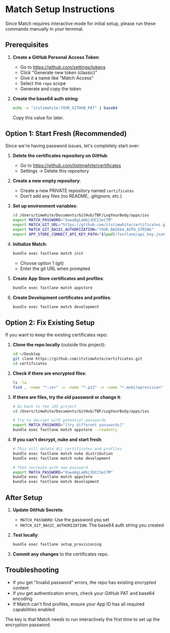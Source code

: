 # Match Setup Instructions

Since Match requires interactive mode for initial setup, please run these commands manually in your terminal.

## Prerequisites

1. **Create a GitHub Personal Access Token**:
   - Go to https://github.com/settings/tokens
   - Click "Generate new token (classic)"
   - Give it a name like "Match Access"
   - Select the `repo` scope
   - Generate and copy the token

2. **Create the base64 auth string**:
   ```bash
   echo -n "itstimwhite:YOUR_GITHUB_PAT" | base64
   ```
   Copy this value for later.

## Option 1: Start Fresh (Recommended)

Since we're having password issues, let's completely start over:

1. **Delete the certificates repository on GitHub**:
   - Go to https://github.com/itstimwhite/certificates
   - Settings → Delete this repository

2. **Create a new empty repository**:
   - Create a new PRIVATE repository named `certificates`
   - Don't add any files (no README, .gitignore, etc.)

3. **Set up environment variables**:
   ```bash
   cd /Users/timwhite/Documents/GitHub/TBF/LogYourBody/apps/ios
   export MATCH_PASSWORD="Xuwa8gLaHbj3UCC3eC7M"
   export MATCH_GIT_URL="https://github.com/itstimwhite/certificates.git"
   export MATCH_GIT_BASIC_AUTHORIZATION="YOUR_BASE64_AUTH_STRING"
   export APP_STORE_CONNECT_API_KEY_PATH="$(pwd)/fastlane/api_key.json"
   ```

4. **Initialize Match**:
   ```bash
   bundle exec fastlane match init
   ```
   - Choose option 1 (git)
   - Enter the git URL when prompted

5. **Create App Store certificates and profiles**:
   ```bash
   bundle exec fastlane match appstore
   ```

6. **Create Development certificates and profiles**:
   ```bash
   bundle exec fastlane match development
   ```

## Option 2: Fix Existing Setup

If you want to keep the existing certificates repo:

1. **Clone the repo locally** (outside this project):
   ```bash
   cd ~/Desktop
   git clone https://github.com/itstimwhite/certificates.git
   cd certificates
   ```

2. **Check if there are encrypted files**:
   ```bash
   ls -la
   find . -name "*.cer" -o -name "*.p12" -o -name "*.mobileprovision"
   ```

3. **If there are files, try the old password or change it**:
   ```bash
   # Go back to the iOS project
   cd /Users/timwhite/Documents/GitHub/TBF/LogYourBody/apps/ios
   
   # Try to decrypt with potential passwords
   export MATCH_PASSWORD="[try different passwords]"
   bundle exec fastlane match appstore --readonly
   ```

4. **If you can't decrypt, nuke and start fresh**:
   ```bash
   # This will delete ALL certificates and profiles
   bundle exec fastlane match nuke distribution
   bundle exec fastlane match nuke development
   
   # Then recreate with new password
   export MATCH_PASSWORD="Xuwa8gLaHbj3UCC3eC7M"
   bundle exec fastlane match appstore
   bundle exec fastlane match development
   ```

## After Setup

1. **Update GitHub Secrets**:
   - `MATCH_PASSWORD`: Use the password you set
   - `MATCH_GIT_BASIC_AUTHORIZATION`: The base64 auth string you created

2. **Test locally**:
   ```bash
   bundle exec fastlane setup_provisioning
   ```

3. **Commit any changes** to the certificates repo.

## Troubleshooting

- If you get "Invalid password" errors, the repo has existing encrypted content
- If you get authentication errors, check your GitHub PAT and base64 encoding
- If Match can't find profiles, ensure your App ID has all required capabilities enabled

The key is that Match needs to run interactively the first time to set up the encryption password.